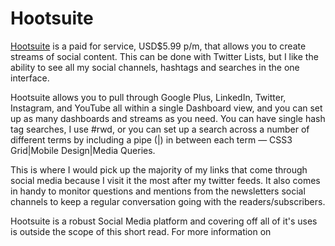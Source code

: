 # Hootsuite

[Hootsuite](https://github.com/justincavery/5ss/tree/4ce83541953acc0f4682225d9809022f03cf3c57/finding_content/hootsuite.com) is a paid for service, USD$5.99 p/m, that allows you to create streams of social content. This can be done with Twitter Lists, but I like the ability to see all my social channels, hashtags and searches in the one interface.

Hootsuite allows you to pull through Google Plus, LinkedIn, Twitter, Instagram, and YouTube all within a single Dashboard view, and you can set up as many dashboards and streams as you need. You can have single hash tag searches, I use \#rwd, or you can set up a search across a number of different terms by including a pipe \(\|\) in between each term — CSS3 Grid\|Mobile Design\|Media Queries.

This is where I would pick up the majority of my links that come through social media because I visit it the most after my twitter feeds. It also comes in handy to monitor questions and mentions from the newsletters social channels to keep a regular conversation going with the readers/subscribers.

Hootsuite is a robust Social Media platform and covering off all of it's uses is outside the scope of this short read. For more information on

